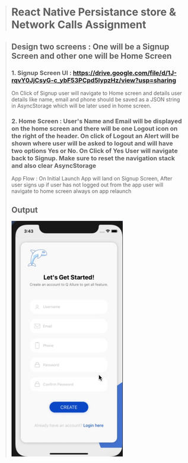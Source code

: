 > # React Native Persistance store & Network Calls Assignment

> ## Design two screens : One will be a Signup Screen and other one will be Home Screen
>
> ### 1. Signup Screen UI : https://drive.google.com/file/d/1J-rqvY0JjCsyG-c_ybF53PCpd5IypzHz/view?usp=sharing
>
> On Click of Signup user will navigate to Home screen and details user details like name, email and phone should be saved as a JSON string in AsyncStorage which will be later used in home screen.
>
> ### 2. Home Screen : User's Name and Email will be displayed on the home screen and there will be one Logout icon on the right of the header. On click of Logout an Alert will be shown where user will be asked to logout and will have two options Yes or No. On Click of Yes User will navigate back to Signup. Make sure to reset the navigation stack and also clear AsyncStorage
>
> App Flow : On Initial Launch App will land on Signup Screen, After user signs up if user has not logged out from the app user will navigate to home screen always on app relaunch
>
> ## Output
>
> <img width="300px" src="./src/asset/output.gif">
